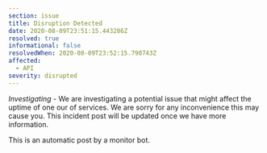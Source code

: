 ```yaml
---
section: issue
title: Disruption Detected
date: 2020-08-09T23:51:15.443286Z
resolved: true
informational: false
resolvedWhen: 2020-08-09T23:52:15.790743Z
affected:
  - API
severity: disrupted
---
```

*Investigating* - We are investigating a potential issue that might affect the uptime of one our of services. We are sorry for any inconvenience this may cause you. This incident post will be updated once we have more information.

This is an automatic post by a monitor bot.
        